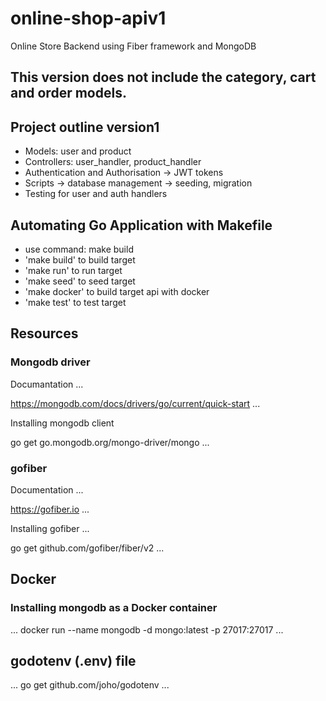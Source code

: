 # online-shop-apiv1 
Online Store Backend using Fiber framework and MongoDB

## This version does not include the category, cart and order models.

## Project outline version1
- Models: user and product
- Controllers: user_handler, product_handler
- Authentication and Authorisation -> JWT tokens
- Scripts -> database management -> seeding, migration
- Testing for user and auth handlers

## Automating Go Application with Makefile
- use command: make build 
- 'make build' to build target
- 'make run' to run target
- 'make seed' to seed target
- 'make docker' to build target api with docker
- 'make test' to test target 


## Resources
### Mongodb driver
Documantation
...

https://mongodb.com/docs/drivers/go/current/quick-start
...

Installing mongodb client

go get go.mongodb.org/mongo-driver/mongo
...

### gofiber
Documentation
...

https://gofiber.io
...

Installing gofiber
...

go get github.com/gofiber/fiber/v2
...

## Docker 
### Installing mongodb as a Docker container
...
docker run --name mongodb -d mongo:latest -p 27017:27017
...

## godotenv (.env) file
...
go get github.com/joho/godotenv
...